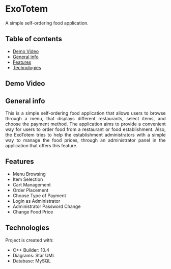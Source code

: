 # ExoTotem
A simple self-ordering food application.

## Table of contents
* [Demo Video](#demo-video)
* [General info](#general-info)
* [Features](#features)
* [Technologies](#technologies)

## Demo Video

## General info
<p align="justify">
  This is a simple self-ordering food application that allows users to browse through a menu, that displays different restaurants, select items, and choose the payment method. The application aims to provide a convenient way for users to order food from a restaurant or food establishment. Also, the ExoTotem tries to help the establishment administrators with a simple way to manage the food prices, through an administrator panel in the application that offers this feature.
</p>

## Features
* Menu Browsing
* Item Selection
* Cart Management
* Order Placement
* Choose Type of Payment
* Login as Administrator
* Administrator Password Change
* Change Food Price

## Technologies
Project is created with:
* C++ Builder: 10.4
* Diagrams: Star UML
* Database: MySQL

